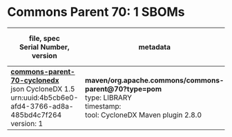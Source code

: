 Commons Parent 70: 1 SBOMs
=======

| file, spec<br>Serial Number, version| metadata | components<br>by type<br>- libs purl types |
| ----------------------------------- | -------- | ------------------------------------------ |
| **[commons-parent-70-cyclonedx](maven/org.apache.commons/commons-parent/70/commons-parent-70-cyclonedx.json)**<br>json CycloneDX 1.5<br>urn:uuid:4b5cb6e0-afd4-3766-ad8a-485bd4c7f264<br>version: 1 | **maven/org.apache.commons/commons-parent@70?type=pom**<br>type: LIBRARY<br>timestamp: <br>tool: CycloneDX Maven plugin 2.8.0 | 0 |
